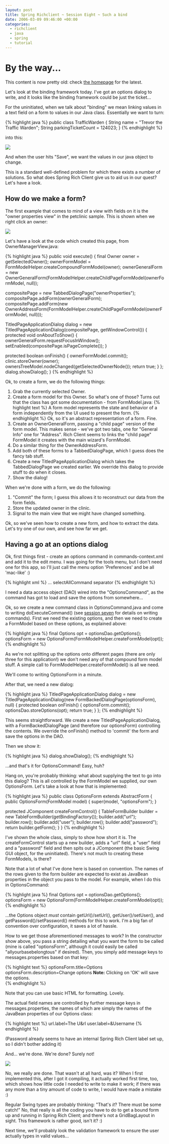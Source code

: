 ```yaml
---
layout: post
title: Spring Richclient ~ Session Eight ~ Such a bind
date: 2006-03-09 09:46:00 +00:00
categories:
  - richclient 
  - java 
  - spring
  - tutorial
---
```

<div class='alert'><h1>By the way...</h1><p>This content is now pretty old: check <a href='/'>the homepage</a> for the latest.</p></div>
          
<p>Let's look at the binding framework today. I've got an options dialog to write, and it looks like the binding framework could be just the ticket...</p>
<p>For the uninitiated, when we talk about "binding" we mean linking values in a text field on a form to values in our Java class. Essentially we want to turn:</p>
<p>{% highlight java %}
  public class TrafficWarden {
    String name = "Trevor the Traffic Warden";
    String parkingTicketCount = 124023;
  }
{% endhighlight %}</p>
<p>into this:</p>
<p><img src="/files/rcp-8-0.png"></p>
<p>And when the user hits "Save", we want the values in our java object to change.</p>
<p>This is a standard well-defined problem for which there exists a number of solutions. So what does Spring Rich Client give us to aid us in our quest? Let's have a look.</p>
<h2>How do we make a form?</h2>
<p>The first example that comes to mind of a view with fields on it is the "owner properties view" in the petclinic sample. This is shown when we right click an owner:</p>
<p><img src="/files/rcp-8-1.png"></p>
<p>Let's have a look at the code which created this page, from OwnerManagerView.java:</p>
<p>{% highlight java %}
  public void execute() {
    final Owner owner = getSelectedOwner();
    ownerFormModel = FormModelHelper.createCompoundFormModel(owner);
    ownerGeneralForm = new OwnerGeneralForm(FormModelHelper.createChildPageFormModel(ownerFormModel, null));</p>
<p>    compositePage = new TabbedDialogPage("ownerProperties");
    compositePage.addForm(ownerGeneralForm);
    compositePage.addForm(new OwnerAddressForm(FormModelHelper.createChildPageFormModel(ownerFormModel, null)));</p>
<p>    TitledPageApplicationDialog dialog = new TitledPageApplicationDialog(compositePage, getWindowControl()) {
      protected void onAboutToShow() {
        ownerGeneralForm.requestFocusInWindow();
        setEnabled(compositePage.isPageComplete());
      }</p>
<p>      protected boolean onFinish() {
        ownerFormModel.commit();
        clinic.storeOwner(owner);
        ownersTreeModel.nodeChanged(getSelectedOwnerNode());
        return true;
      }
    };
    dialog.showDialog();
  }
{% endhighlight %}</p>
<p>Ok, to create a form, we do the following things:</p>
<ol>
<li>Grab the currently selected Owner.</li>
<li>Create a form model for this Owner. So what's one of those? Turns out that the class has got some documentation - from FormModel.java:
{% highlight text %}
      A form model represents the state and behavior of a form independently from
      the UI used to present the form.
{% endhighlight %}
    Ok, so it's an abstract representation of a form. Fine.</li>
<li>Create an OwnerGeneralForm, passing a "child page" version of the form model. This makes sense - we've got two tabs, one for "General Info" one for "Address". Rich Client seems to links the "child page" FormModel it creates with the main wizard's FormModel.</li>
<li>Do a similar thing for the OwnerAddressForm.</li>
<li>Add both of these forms to a TabbedDialogPage, which I guess does the fancy tab stuff.</li>
<li>Create a new TitledPageApplicationDialog which takes the TabbedDialogPage we created earlier. We override this dialog to provide stuff to do when it closes.</li>
<li>Show the dialog!</li>
</ol>
<p>When we're done with a form, we do the following:</p>
<ol>
<li>"Commit" the form; I guess this allows it to reconstruct our data from the form fields.</li>
<li>Store the updated owner in the clinic.</li>
<li>Signal to the main view that we might have changed something.</li>
</ol>
<p>Ok, so we've seen how to create a new form, and how to extract the data. Let's try one of our own, and see how far we get.</p>
<h2>Having a go at an options dialog</h2>
<p>Ok, first things first - create an options command in commands-context.xml and add it to the edit menu. I was going for the tools menu, but I don't need one for this app, so I'll just call the menu option 'Preferences' and be all 'mac-like' :)</p>
<p>{% highlight xml %}
<bean id="optionsCommand" class="uk.co.myco.myproj.command.OptionsCommand">
<property name="optionsDao"><ref bean="myDao"/></property>
</bean>
...
<bean id="editMenu" class="org.springframework.richclient.command.CommandGroupFactoryBean">
<property name="members">
<list>
      <value>selectAllCommand</value>
      <value>separator</value>
      <ref bean="optionsCommand"/>
    </list>
  </property>
</bean>
{% endhighlight %}</p>
<p>I need a data access object (DAO) wired into the "OptionsCommand", as the command has got to load and save the options from somewhere...</p>
<p>Ok, so we create a new command class in OptionsCommand.java and come to writing doExecuteCommand() (see <a href="/node/17">session seven</a> for details on writing commands). First we need the existing options, and then we need to create a FormModel based on these options, as explained above:</p>
<p>{% highlight java %}
final Options opt = optionsDao.getOptions();
optionsForm = new OptionsForm(FormModelHelper.createFormModel(opt));
{% endhighlight %}</p>
<p>As we're not splitting up the options onto different pages (there are only three for this application!) we don't need any of that compound form model stuff. A simple call to FormModelHelper.createFormModel() is all we need.</p>
<p>We'll come to writing OptionsForm in a minute.</p>
<p>After that, we need a new dialog:</p>
<p>{% highlight java %}
TitledPageApplicationDialog dialog = new TitledPageApplicationDialog(new FormBackedDialogPage(optionsForm), null) {
  protected boolean onFinish() {
    optionsForm.commit();
    optionsDao.storeOptions(opt);
    return true;
  }
};
{% endhighlight %}</p>
<p>This seems straightforward. We create a new TitledPageApplicationDialog, with a FormBackedDialogPage (and therefore our optionsForm) controlling the contents. We override the onFinish() method to 'commit' the form and save the options in the DAO.</p>
<p>Then we show it:</p>
<p>{% highlight java %}
dialog.showDialog();
{% endhighlight %}</p>
<p>...and that's it for OptionsCommand! Easy, huh?</p>
<p>Hang on, you're probably thinking: what about supplying the text to go into this dialog? This is all controlled by the FormModel we supplied, our own OptionsForm. Let's take a look at how that is implemented:</p>
<p>{% highlight java %}
public class OptionsForm extends AbstractForm
{
  public OptionsForm(FormModel model)
  {
    super(model, "optionsForm");
  }</p>
<p>  protected JComponent createFormControl()
  {
    TableFormBuilder builder = new TableFormBuilder(getBindingFactory());
    builder.add("url");
    builder.row();
    builder.add("user");
    builder.row();
    builder.add("password");
    return builder.getForm();
  }
}
{% endhighlight %}</p>
<p>I've shown the whole class, simply to show how short it is. The createFormControl starts up a new builder, adds a "url" field, a "user" field and a "password" field and then spits out a JComponent (the basic Swing GUI object, for the uninitiated). There's not much to creating these FormModels, is there?</p>
<p>Note that a lot of what I've done here is based on convention. The names of the rows given to the form builder are expected to exist as JavaBean properties in the object you pass to the model. For example, when I do this in OptionsCommand:</p>
<p>{% highlight java %}
final Options opt = optionsDao.getOptions();
optionsForm = new OptionsForm(FormModelHelper.createFormModel(opt));
{% endhighlight %}</p>
<p>...the Options object <i>must</i> contain getUrl()/setUrl(), getUser()/setUser(), and getPassword()/setPassword() methods for this to work. I'm a big fan of convention over configuration, it saves a lot of hassle.</p>
<p>How to we get those aforementioned messages to work? In the constructor show above, you pass a string detailing what you want the form to be called (mine is called "optionsForm", although it could easily be called "allyourbasebelongtous" if desired). Then, you simply add message keys to messages.properties based on that key:</p>
<p>{% highlight text %}
optionsForm.title=Options
optionsForm.description=Change options <b>Note:</b> Clicking on 'OK' will save the options.<br />
{% endhighlight %}</p>
<p>Note that you can use basic HTML for formatting. Lovely.</p>
<p>The actual field names are controlled by further message keys in messages.properties, the names of which are simply the names of the JavaBean properties of our Options class:</p>
<p>{% highlight text %}
url.label=The U&amp;rl
user.label=&amp;Username
{% endhighlight %}</p>
<p>(Password already seems to have an internal Spring Rich Client label set up, so I didn't bother adding it)</p>
<p>And... we're done. We're done? Surely not!</p>
<p><img src="/files/rcp-8-2.png"></p>
<p>No, we really are done. That wasn't at all hard, was it? When I first implemented this, after I got it compiling, it actually worked first time, too, which shows how little code I needed to write to make it work; if there was any more than a tiny amount of code to write, I would have made a mistake :)</p>
<p>Regular Swing types are probably thinking: "That's <i>it</i>? There must be some catch!" No, that really is all the coding you have to do to get a bound form up and running in Spring Rich Client; and there's not a GridBagLayout in sight. This framework is rather good, isn't it? :)</p>
<p>Next time, we'll probably look the validation framework to ensure the user actually types in valid values...</p>
